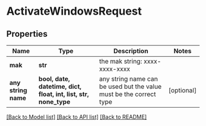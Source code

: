 # ActivateWindowsRequest


## Properties
Name | Type | Description | Notes
------------ | ------------- | ------------- | -------------
**mak** | **str** | the mak string: xxxx-xxxx-xxxx | 
**any string name** | **bool, date, datetime, dict, float, int, list, str, none_type** | any string name can be used but the value must be the correct type | [optional]

[[Back to Model list]](../README.md#documentation-for-models) [[Back to API list]](../README.md#documentation-for-api-endpoints) [[Back to README]](../README.md)


